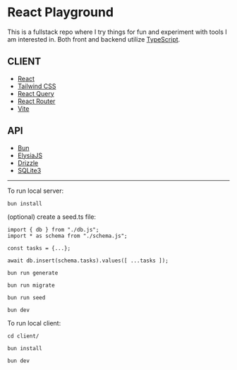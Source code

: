 # React Playground

This is a fullstack repo where I try things for fun and experiment with tools I am interested in.
Both front and backend utilize [TypeScript](https://www.typescriptlang.org/).

## CLIENT

- [React](https://react.dev/)
- [Tailwind CSS](https://tailwindcss.com/)
- [React Query](https://tanstack.com/)
- [React Router](https://reactrouter.com/en/main)
- [Vite](https://vitejs.dev/)

## API

- [Bun](https://bun.sh/)
- [ElysiaJS](https://elysiajs.com/)
- [Drizzle](https://orm.drizzle.team/)
- [SQLite3](https://bun.sh/docs/api/sqlite)

---

To run local server:

```
bun install
```

(optional) create a seed.ts file:

```
import { db } from "./db.js";
import * as schema from "./schema.js";

const tasks = {...};

await db.insert(schema.tasks).values([ ...tasks ]);
```

```
bun run generate
```

```
bun run migrate
```

```
bun run seed
```

```
bun dev
```

To run local client:

```
cd client/
```

```
bun install
```

```
bun dev
```
